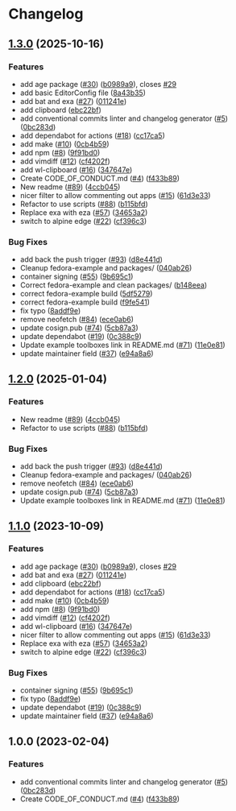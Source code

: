 # Changelog

## [1.3.0](https://github.com/supplee/boxkit/compare/v1.2.0...v1.3.0) (2025-10-16)


### Features

* add age package ([#30](https://github.com/supplee/boxkit/issues/30)) ([b0989a9](https://github.com/supplee/boxkit/commit/b0989a9f791771999c105122b64cbf8687574650)), closes [#29](https://github.com/supplee/boxkit/issues/29)
* add basic EditorConfig file ([8a43b35](https://github.com/supplee/boxkit/commit/8a43b3568de65be0b4970a4a2d485cbf268567d9))
* add bat and exa ([#27](https://github.com/supplee/boxkit/issues/27)) ([011241e](https://github.com/supplee/boxkit/commit/011241e4ac1fdee5f3fbe8b8321e44ba8a0cb561))
* add clipboard ([ebc22bf](https://github.com/supplee/boxkit/commit/ebc22bf72a10043ebec55c285dfe5274f1378cc5))
* add conventional commits linter and changelog generator ([#5](https://github.com/supplee/boxkit/issues/5)) ([0bc283d](https://github.com/supplee/boxkit/commit/0bc283d271878071ef50a413bab48f3bfc1ab312))
* add dependabot for actions ([#18](https://github.com/supplee/boxkit/issues/18)) ([cc17ca5](https://github.com/supplee/boxkit/commit/cc17ca5202c1777d5e64799b00cb235b72027e24))
* add make ([#10](https://github.com/supplee/boxkit/issues/10)) ([0cb4b59](https://github.com/supplee/boxkit/commit/0cb4b59cdd98c47d2f6bfa21f801b99b045d5e40))
* add npm ([#8](https://github.com/supplee/boxkit/issues/8)) ([9f91bd0](https://github.com/supplee/boxkit/commit/9f91bd09272617c7b9203014222353265dc24947))
* add vimdiff ([#12](https://github.com/supplee/boxkit/issues/12)) ([cf4202f](https://github.com/supplee/boxkit/commit/cf4202f76752561d9b926c81933342a119e8a258))
* add wl-clipboard ([#16](https://github.com/supplee/boxkit/issues/16)) ([347647e](https://github.com/supplee/boxkit/commit/347647ea7f9f7bdb3b42d2a565df866f027a7ade))
* Create CODE_OF_CONDUCT.md ([#4](https://github.com/supplee/boxkit/issues/4)) ([f433b89](https://github.com/supplee/boxkit/commit/f433b89a1ed125c6c0a251c1eec60525cfe35820))
* New readme ([#89](https://github.com/supplee/boxkit/issues/89)) ([4ccb045](https://github.com/supplee/boxkit/commit/4ccb045c84e3de6ed2d3ca3fd97f08c4818f942e))
* nicer filter to allow commenting out apps ([#15](https://github.com/supplee/boxkit/issues/15)) ([61d3e33](https://github.com/supplee/boxkit/commit/61d3e330beb9c2a8bd557ef3872aa6595c76b1b2))
* Refactor to use scripts ([#88](https://github.com/supplee/boxkit/issues/88)) ([b115bfd](https://github.com/supplee/boxkit/commit/b115bfd1d21886124b60493009bb8a1e8da62413))
* Replace exa with eza ([#57](https://github.com/supplee/boxkit/issues/57)) ([34653a2](https://github.com/supplee/boxkit/commit/34653a2dde5b4e1cf895a2d65fc9168e064fa224))
* switch to alpine edge ([#22](https://github.com/supplee/boxkit/issues/22)) ([cf396c3](https://github.com/supplee/boxkit/commit/cf396c369ae8d8bb052df9b0c39d392f61b909ba))


### Bug Fixes

* add back the push trigger ([#93](https://github.com/supplee/boxkit/issues/93)) ([d8e441d](https://github.com/supplee/boxkit/commit/d8e441d157517bf80eb8f5c72bdf8a025c440bc5))
* Cleanup fedora-example and packages/ ([040ab26](https://github.com/supplee/boxkit/commit/040ab262f71a586088a227583b22ca1c259ab907))
* container signing ([#55](https://github.com/supplee/boxkit/issues/55)) ([9b695c1](https://github.com/supplee/boxkit/commit/9b695c1a21a94e7b6a40f5175408b8fc650e9413))
* Correct fedora-example and clean packages/ ([b148eea](https://github.com/supplee/boxkit/commit/b148eea6d158e2c663a72cf274a180eee91b2c8a))
* correct fedora-example build ([5df5279](https://github.com/supplee/boxkit/commit/5df52797c8d62b1d37c1b12d0637b0fc221731f2))
* correct fedora-example build ([f9fe541](https://github.com/supplee/boxkit/commit/f9fe541f82bdfda5509f7b8c1d5a782e283c3b50))
* fix typo ([8addf9e](https://github.com/supplee/boxkit/commit/8addf9e4499a83b2b9b591e9808470f3e3f6a46e))
* remove neofetch ([#84](https://github.com/supplee/boxkit/issues/84)) ([ece0ab6](https://github.com/supplee/boxkit/commit/ece0ab62a72200683246a9b184d87f7def6872a5))
* update cosign.pub ([#74](https://github.com/supplee/boxkit/issues/74)) ([5cb87a3](https://github.com/supplee/boxkit/commit/5cb87a3843be43ba5999c44006df83a09386ac59))
* update dependabot ([#19](https://github.com/supplee/boxkit/issues/19)) ([0c388c9](https://github.com/supplee/boxkit/commit/0c388c958985cdc7d3c2d3de5d6d58de09472edf))
* Update example toolboxes link in README.md ([#71](https://github.com/supplee/boxkit/issues/71)) ([11e0e81](https://github.com/supplee/boxkit/commit/11e0e81e3357638fa675dc6bbf06ab5443076c24))
* update maintainer field ([#37](https://github.com/supplee/boxkit/issues/37)) ([e94a8a6](https://github.com/supplee/boxkit/commit/e94a8a69c34f5692514ebcc8c3ac21e2f33aa947))

## [1.2.0](https://github.com/ublue-os/boxkit/compare/v1.1.0...v1.2.0) (2025-01-04)


### Features

* New readme ([#89](https://github.com/ublue-os/boxkit/issues/89)) ([4ccb045](https://github.com/ublue-os/boxkit/commit/4ccb045c84e3de6ed2d3ca3fd97f08c4818f942e))
* Refactor to use scripts ([#88](https://github.com/ublue-os/boxkit/issues/88)) ([b115bfd](https://github.com/ublue-os/boxkit/commit/b115bfd1d21886124b60493009bb8a1e8da62413))


### Bug Fixes

* add back the push trigger ([#93](https://github.com/ublue-os/boxkit/issues/93)) ([d8e441d](https://github.com/ublue-os/boxkit/commit/d8e441d157517bf80eb8f5c72bdf8a025c440bc5))
* Cleanup fedora-example and packages/ ([040ab26](https://github.com/ublue-os/boxkit/commit/040ab262f71a586088a227583b22ca1c259ab907))
* remove neofetch ([#84](https://github.com/ublue-os/boxkit/issues/84)) ([ece0ab6](https://github.com/ublue-os/boxkit/commit/ece0ab62a72200683246a9b184d87f7def6872a5))
* update cosign.pub ([#74](https://github.com/ublue-os/boxkit/issues/74)) ([5cb87a3](https://github.com/ublue-os/boxkit/commit/5cb87a3843be43ba5999c44006df83a09386ac59))
* Update example toolboxes link in README.md ([#71](https://github.com/ublue-os/boxkit/issues/71)) ([11e0e81](https://github.com/ublue-os/boxkit/commit/11e0e81e3357638fa675dc6bbf06ab5443076c24))

## [1.1.0](https://github.com/ublue-os/boxkit/compare/v1.0.0...v1.1.0) (2023-10-09)


### Features

* add age package ([#30](https://github.com/ublue-os/boxkit/issues/30)) ([b0989a9](https://github.com/ublue-os/boxkit/commit/b0989a9f791771999c105122b64cbf8687574650)), closes [#29](https://github.com/ublue-os/boxkit/issues/29)
* add bat and exa ([#27](https://github.com/ublue-os/boxkit/issues/27)) ([011241e](https://github.com/ublue-os/boxkit/commit/011241e4ac1fdee5f3fbe8b8321e44ba8a0cb561))
* add clipboard ([ebc22bf](https://github.com/ublue-os/boxkit/commit/ebc22bf72a10043ebec55c285dfe5274f1378cc5))
* add dependabot for actions ([#18](https://github.com/ublue-os/boxkit/issues/18)) ([cc17ca5](https://github.com/ublue-os/boxkit/commit/cc17ca5202c1777d5e64799b00cb235b72027e24))
* add make ([#10](https://github.com/ublue-os/boxkit/issues/10)) ([0cb4b59](https://github.com/ublue-os/boxkit/commit/0cb4b59cdd98c47d2f6bfa21f801b99b045d5e40))
* add npm ([#8](https://github.com/ublue-os/boxkit/issues/8)) ([9f91bd0](https://github.com/ublue-os/boxkit/commit/9f91bd09272617c7b9203014222353265dc24947))
* add vimdiff ([#12](https://github.com/ublue-os/boxkit/issues/12)) ([cf4202f](https://github.com/ublue-os/boxkit/commit/cf4202f76752561d9b926c81933342a119e8a258))
* add wl-clipboard ([#16](https://github.com/ublue-os/boxkit/issues/16)) ([347647e](https://github.com/ublue-os/boxkit/commit/347647ea7f9f7bdb3b42d2a565df866f027a7ade))
* nicer filter to allow commenting out apps ([#15](https://github.com/ublue-os/boxkit/issues/15)) ([61d3e33](https://github.com/ublue-os/boxkit/commit/61d3e330beb9c2a8bd557ef3872aa6595c76b1b2))
* Replace exa with eza ([#57](https://github.com/ublue-os/boxkit/issues/57)) ([34653a2](https://github.com/ublue-os/boxkit/commit/34653a2dde5b4e1cf895a2d65fc9168e064fa224))
* switch to alpine edge ([#22](https://github.com/ublue-os/boxkit/issues/22)) ([cf396c3](https://github.com/ublue-os/boxkit/commit/cf396c369ae8d8bb052df9b0c39d392f61b909ba))


### Bug Fixes

* container signing ([#55](https://github.com/ublue-os/boxkit/issues/55)) ([9b695c1](https://github.com/ublue-os/boxkit/commit/9b695c1a21a94e7b6a40f5175408b8fc650e9413))
* fix typo ([8addf9e](https://github.com/ublue-os/boxkit/commit/8addf9e4499a83b2b9b591e9808470f3e3f6a46e))
* update dependabot ([#19](https://github.com/ublue-os/boxkit/issues/19)) ([0c388c9](https://github.com/ublue-os/boxkit/commit/0c388c958985cdc7d3c2d3de5d6d58de09472edf))
* update maintainer field ([#37](https://github.com/ublue-os/boxkit/issues/37)) ([e94a8a6](https://github.com/ublue-os/boxkit/commit/e94a8a69c34f5692514ebcc8c3ac21e2f33aa947))

## 1.0.0 (2023-02-04)


### Features

* add conventional commits linter and changelog generator ([#5](https://github.com/ublue-os/boxkit/issues/5)) ([0bc283d](https://github.com/ublue-os/boxkit/commit/0bc283d271878071ef50a413bab48f3bfc1ab312))
* Create CODE_OF_CONDUCT.md ([#4](https://github.com/ublue-os/boxkit/issues/4)) ([f433b89](https://github.com/ublue-os/boxkit/commit/f433b89a1ed125c6c0a251c1eec60525cfe35820))

